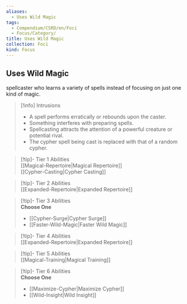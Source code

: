 ```yaml
---
aliases:
  - Uses Wild Magic
tags:
  - Compendium/CSRD/en/Foci
  - Focus/Category/
title: Uses Wild Magic
collection: Foci
kind: Focus
---
```

## Uses Wild Magic  
spellcaster who learns a variety of spells instead of focusing on just one kind of magic.  

>[!info] Intrusions  
>- A spell performs erratically or rebounds upon the caster.  
>- Something interferes with preparing spells.  
>- Spellcasting attracts the attention of a powerful creature or potential rival.  
>- The cypher spell being cast is replaced with that of a random cypher.  


>[!tip]- Tier 1 Abilities  
> [[Magical-Repertoire|Magical Repertoire]]  
> [[Cypher-Casting|Cypher Casting]]  


>[!tip]- Tier 2 Abilities  
> [[Expanded-Repertoire|Expanded Repertoire]]  


>[!tip]- Tier 3 Abilities  
> **Choose One**  
>- [[Cypher-Surge|Cypher Surge]]  
>- [[Faster-Wild-Magic|Faster Wild Magic]]  


>[!tip]- Tier 4 Abilities  
> [[Expanded-Repertoire|Expanded Repertoire]]  


>[!tip]- Tier 5 Abilities  
> [[Magical-Training|Magical Training]]  


>[!tip]- Tier 6 Abilities  
> **Choose One**  
>- [[Maximize-Cypher|Maximize Cypher]]  
>- [[Wild-Insight|Wild Insight]]